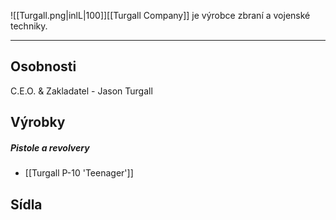 ![[Turgall.png|inlL|100]][[Turgall Company]] je výrobce zbraní a vojenské techniky.




---

## Osobnosti
C.E.O. & Zakladatel - Jason Turgall

## Výrobky
##### Pistole a revolvery
- [[Turgall P-10 'Teenager']]

## Sídla
